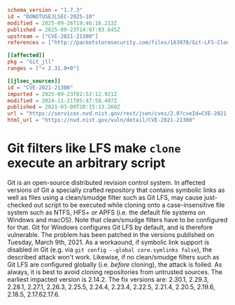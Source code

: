 ```toml
schema_version = "1.7.3"
id = "DONOTUSEJLSEC-2025-10"
modified = 2025-09-26T19:46:16.213Z
published = 2025-09-23T14:07:03.645Z
upstream = ["CVE-2021-21300"]
references = ["http://packetstormsecurity.com/files/163978/Git-LFS-Clone-Command-Execution.html", "http://seclists.org/fulldisclosure/2021/Apr/60", "http://www.openwall.com/lists/oss-security/2021/03/09/3", "https://git-scm.com/docs/git-config#Documentation/git-config.txt-coresymlinks", "https://git-scm.com/docs/gitattributes#_filter", "https://github.com/git/git/commit/684dd4c2b414bcf648505e74498a608f28de4592", "https://github.com/git/git/security/advisories/GHSA-8prw-h3cq-mghm", "https://lists.debian.org/debian-lts-announce/2022/10/msg00014.html", "https://lists.fedoraproject.org/archives/list/package-announce%40lists.fedoraproject.org/message/BBPNGLQSYJHLZZ37BO42YY6S5OTIF4L4/", "https://lists.fedoraproject.org/archives/list/package-announce%40lists.fedoraproject.org/message/LCLJJLKKMS5WRFO6C475AOUZTWQLIARX/", "https://lists.fedoraproject.org/archives/list/package-announce%40lists.fedoraproject.org/message/LMXX2POK5X576BSDWSXGU7EIK6I72ERU/", "https://lore.kernel.org/git/xmqqim6019yd.fsf%40gitster.c.googlers.com/", "https://security.gentoo.org/glsa/202104-01", "https://support.apple.com/kb/HT212320", "http://packetstormsecurity.com/files/163978/Git-LFS-Clone-Command-Execution.html", "http://seclists.org/fulldisclosure/2021/Apr/60", "http://www.openwall.com/lists/oss-security/2021/03/09/3", "https://git-scm.com/docs/git-config#Documentation/git-config.txt-coresymlinks", "https://git-scm.com/docs/gitattributes#_filter", "https://github.com/git/git/commit/684dd4c2b414bcf648505e74498a608f28de4592", "https://github.com/git/git/security/advisories/GHSA-8prw-h3cq-mghm", "https://lists.debian.org/debian-lts-announce/2022/10/msg00014.html", "https://lists.fedoraproject.org/archives/list/package-announce%40lists.fedoraproject.org/message/BBPNGLQSYJHLZZ37BO42YY6S5OTIF4L4/", "https://lists.fedoraproject.org/archives/list/package-announce%40lists.fedoraproject.org/message/LCLJJLKKMS5WRFO6C475AOUZTWQLIARX/", "https://lists.fedoraproject.org/archives/list/package-announce%40lists.fedoraproject.org/message/LMXX2POK5X576BSDWSXGU7EIK6I72ERU/", "https://lore.kernel.org/git/xmqqim6019yd.fsf%40gitster.c.googlers.com/", "https://security.gentoo.org/glsa/202104-01", "https://support.apple.com/kb/HT212320"]

[[affected]]
pkg = "Git_jll"
ranges = ["< 2.31.0+0"]

[[jlsec_sources]]
id = "CVE-2021-21300"
imported = 2025-09-23T02:52:12.921Z
modified = 2024-11-21T05:47:58.407Z
published = 2021-03-09T20:15:13.260Z
url = "https://services.nvd.nist.gov/rest/json/cves/2.0?cveId=CVE-2021-21300"
html_url = "https://nvd.nist.gov/vuln/detail/CVE-2021-21300"
```

# Git filters like LFS make `clone` execute an arbitrary script

Git is an open-source distributed revision control system. In affected versions of Git a specially crafted repository that contains symbolic links as well as files using a clean/smudge filter such as Git LFS, may cause just-checked out script to be executed while cloning onto a case-insensitive file system such as NTFS, HFS+ or APFS (i.e. the default file systems on Windows and macOS). Note that clean/smudge filters have to be configured for that. Git for Windows configures Git LFS by default, and is therefore vulnerable. The problem has been patched in the versions published on Tuesday, March 9th, 2021. As a workaound, if symbolic link support is disabled in Git (e.g. via `git config --global core.symlinks false`), the described attack won't work. Likewise, if no clean/smudge filters such as Git LFS are configured globally (i.e. *before* cloning), the attack is foiled. As always, it is best to avoid cloning repositories from untrusted sources. The earliest impacted version is 2.14.2. The fix versions are: 2.30.1, 2.29.3, 2.28.1, 2.27.1, 2.26.3, 2.25.5, 2.24.4, 2.23.4, 2.22.5, 2.21.4, 2.20.5, 2.19.6, 2.18.5, 2.17.62.17.6.


